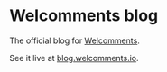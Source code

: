 # Welcomments blog

The official blog for [Welcomments](https://welcomments.io).

See it live at [blog.welcomments.io](https://blog.welcomments.io).